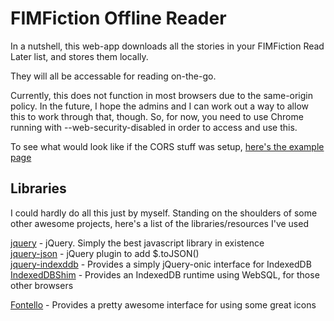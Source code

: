 FIMFiction Offline Reader
=========================

In a nutshell, this web-app downloads all the stories in your FIMFiction Read Later list, and stores them locally.

They will all be accessable for reading on-the-go.

Currently, this does not function in most browsers due to the same-origin policy. In the future, I hope the admins and I can work out a way to allow this to work through that, though. So, for now, you need to use Chrome running with --web-security-disabled in order to access and use this.

To see what would look like if the CORS stuff was setup, [here's the example page](http://fim.danneh.net/off)

Libraries
---------

I could hardly do all this just by myself. Standing on the shoulders of some other awesome projects, here's a list of the libraries/resources I've used

[jquery](http://jquery.com/) - jQuery. Simply the best javascript library in existence  
[jquery-json](http://code.google.com/p/jquery-json/) - jQuery plugin to add $.toJSON()  
[jquery-indexddb](https://github.com/axemclion/jquery-indexeddb) - Provides a simply jQuery-onic interface for IndexedDB  
[IndexedDBShim](https://github.com/axemclion/IndexedDBShim) - Provides an IndexedDB runtime using WebSQL, for those other browsers  

[Fontello](http://fontello.com/) - Provides a pretty awesome interface for using some great icons      